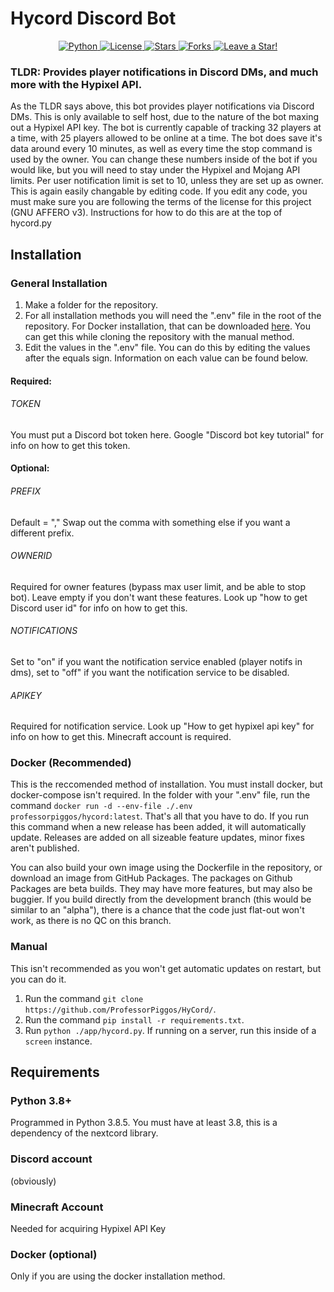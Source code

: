 # Hycord Discord Bot

<p align="center">
  <a href="https://github.com/ProfessorPiggos/HyCord/search?l=Python">
    <img src="https://img.shields.io/badge/language-python-blue?color=ffd343" alt="Python" />
  </a>
  <a href="https://github.com/ProfessorPiggos/HyCord/blob/master/LICENSE">
    <img src="https://img.shields.io/github/license/ProfessorPiggos/HyCord" alt="License" />
  </a>
  <a href="https://github.com/ProfessorPiggos/HyCord/stargazers">
    <img src="https://img.shields.io/github/stars/ProfessorPiggos/HyCord" alt="Stars" />
  </a>
  <a href="https://github.com/ProfessorPiggos/HyCord/network/members">
    <img src="https://img.shields.io/github/forks/ProfessorPiggos/HyCord" alt="Forks" />
  </a>
  <a href="https://github.com/ProfessorPiggos/HyCord/stargazers">
    <img src="https://img.shields.io/static/v1?label=%F0%9F%8C%9F&message=If%20You%20Find%20This%20Useful!&style=style=flat&color=33ff33" alt="Leave a Star!"/>
  </a>
</p>

### TLDR: Provides player notifications in Discord DMs, and much more with the Hypixel API.
As the TLDR says above, this bot provides player notifications via Discord DMs. This is only available to self host, due to the nature of the bot maxing out a Hypixel API key. The bot is currently capable of tracking 32 players at a time, with 25 players allowed to be online at a time. The bot does save it's data around every 10 minutes, as well as every time the stop command is used by the owner. You can change these numbers inside of the bot if you would like, but you will need to stay under the Hypixel and Mojang API limits. Per user notification limit is set to 10, unless they are set up as owner. This is again easily changable by editing code. If you edit any code, you must make sure you are following the terms of the license for this project (GNU AFFERO v3). Instructions for how to do this are at the top of hycord.py

## Installation
### General Installation
1. Make a folder for the repository.
2. For all installation methods you will  need the ".env" file in the root of the repository. For Docker installation, that can be downloaded [here](https://github.com/ProfessorPiggos/HyCord/blob/master/.env). You can get this while cloning the repository with the manual method.
3. Edit the values in the ".env" file. You can do this by editing the values after the equals sign. Information on each value can be found below.
#### Required:
###### TOKEN
You must put a Discord bot token here. Google "Discord bot key tutorial" for info on how to get this token.
#### Optional:
###### PREFIX
Default = ","
Swap out the comma with something else if you want a different prefix.
###### OWNERID
Required for owner features (bypass max user limit, and be able to stop bot). Leave empty if you don't want these features. Look up "how to get Discord user id" for info on how to get this.
###### NOTIFICATIONS
Set to "on" if you want the notification service enabled (player notifs in dms), set to "off" if you want the notification service to be disabled.
###### APIKEY
Required for notification service. Look up "How to get hypixel api key" for info on how to get this. Minecraft account is required.

### Docker (Recommended)
This is the reccomended method of installation. You must install docker, but docker-compose isn't required.
In the folder with your ".env" file, run the command `docker run -d --env-file ./.env professorpiggos/hycord:latest`. That's all that you have to do. If you run this command when a new release has been added, it will automatically update. Releases are added on all sizeable feature updates, minor fixes aren't published.

You can also build your own image using the Dockerfile in the repository, or download an image from GitHub Packages. The packages on Github Packages are beta builds.  They may have more features, but may also be buggier. 
If you build directly from the development branch (this would be similar to an "alpha"), there is a chance that the code just flat-out won't work, as there is no QC on this branch.
### Manual
This isn't recommended as you won't get automatic updates on restart, but you can do it. 
1. Run the command `git clone https://github.com/ProfessorPiggos/HyCord/`.
2. Run the command `pip install -r requirements.txt`.
3. Run `python ./app/hycord.py`. If running on a server, run this inside of a `screen` instance.
## Requirements
### Python 3.8+
Programmed in Python 3.8.5. You must have at least 3.8, this is a dependency of the nextcord library.
### Discord account
(obviously)
### Minecraft Account
Needed for acquiring Hypixel API Key
### Docker (optional)
Only if you are using the docker installation method.